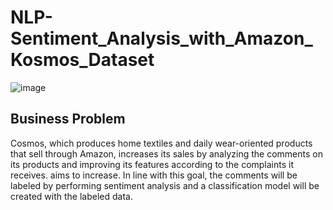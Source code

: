 # NLP-Sentiment_Analysis_with_Amazon_Kosmos_Dataset

![image](https://github.com/Vedatgul/NLP-Sentiment_Analysis_with_Amazon_Kosmos_Dataset/assets/124357663/d970283a-8826-4c22-b824-516def847b15)

## Business Problem

Cosmos, which produces home textiles and daily wear-oriented products that sell through Amazon, increases its sales by analyzing the comments on its products and improving its features according to the complaints it receives. aims to increase. In line with this goal, the comments will be labeled by performing sentiment analysis and a classification model will be created with the labeled data.

